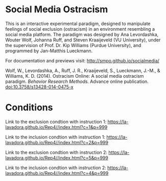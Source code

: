 Social Media Ostracism
======================

This is an interactive experimental paradigm, designed to manipulate feelings of social exclusion (ostracism) in an environment resembling a social media platform. The paradigm was designed by Ana Levordashka, Wouter Wolf, Johanna Ruff, and Steven Kraaijeveld (VU University), under the supervision of Prof. Dr. Kip Williams (Purdue University), and programmed by Jan-Matthis Lueckmann.

For documentation and previews visit: http://smpo.github.io/socialmedia/

Wolf, W., Levordashka, A., Ruff, J. R., Kraaijeveld, S., Lueckmann, J.-M., & Williams, K. D. (2014). Ostracism Online: A social media ostracism paradigm. _Behavior Research Methods._ Advance online publication. [doi:10.3758/s13428-014-0475-x](http://dx.doi.org/10.3758/s13428-014-0475-x)

Conditions
======================

Link to the exclusion condtion with instruction 1: https://la-lavadora.github.io/Rep4//index.html?c=1&p=999

Link to the inclusion condtion with instruction 1: https://la-lavadora.github.io/Rep4//index.html?c=2&p=999

Link to the exclusion condtion with instruction 2: https://la-lavadora.github.io/Rep4//index.html?c=5&p=999

Link to the inclusion condtion with instruction 2: https://la-lavadora.github.io/Rep4//index.html?c=4&p=999


